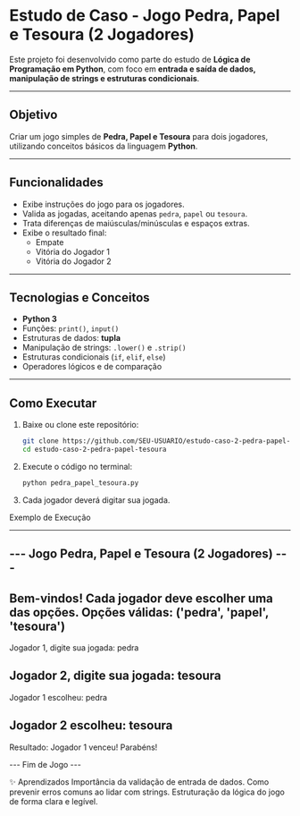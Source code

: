 # Estudo de Caso - Jogo Pedra, Papel e Tesoura (2 Jogadores)

Este projeto foi desenvolvido como parte do estudo de **Lógica de Programação em Python**, com foco em **entrada e saída de dados, manipulação de strings e estruturas condicionais**.

---

## Objetivo
Criar um jogo simples de **Pedra, Papel e Tesoura** para dois jogadores, utilizando conceitos básicos da linguagem **Python**.

---

## Funcionalidades
- Exibe instruções do jogo para os jogadores.
- Valida as jogadas, aceitando apenas `pedra`, `papel` ou `tesoura`.
- Trata diferenças de maiúsculas/minúsculas e espaços extras.
- Exibe o resultado final:
  - Empate
  - Vitória do Jogador 1
  - Vitória do Jogador 2

---

## Tecnologias e Conceitos
- **Python 3**
- Funções: `print()`, `input()`
- Estruturas de dados: **tupla**
- Manipulação de strings: `.lower()` e `.strip()`
- Estruturas condicionais (`if`, `elif`, `else`)
- Operadores lógicos e de comparação

---

## Como Executar
1. Baixe ou clone este repositório:
   ```bash
   git clone https://github.com/SEU-USUARIO/estudo-caso-2-pedra-papel-tesoura.git
   cd estudo-caso-2-pedra-papel-tesoura

2. Execute o código no terminal:
   ```bash
   python pedra_papel_tesoura.py

3. Cada jogador deverá digitar sua jogada.

Exemplo de Execução

------------------------------------------------------
--- Jogo Pedra, Papel e Tesoura (2 Jogadores) ---
------------------------------------------------------
Bem-vindos! Cada jogador deve escolher uma das opções.
Opções válidas: ('pedra', 'papel', 'tesoura')
-------------------------
Jogador 1, digite sua jogada: pedra

Jogador 2, digite sua jogada: tesoura
-------------------------
Jogador 1 escolheu: pedra

Jogador 2 escolheu: tesoura
-------------------------
Resultado: Jogador 1 venceu! Parabéns!

--- Fim de Jogo ---

✨ Aprendizados
Importância da validação de entrada de dados.
Como prevenir erros comuns ao lidar com strings.
Estruturação da lógica do jogo de forma clara e legível.
